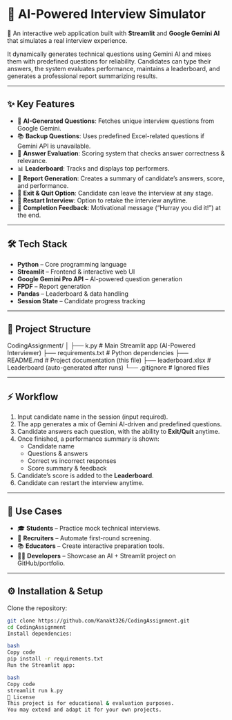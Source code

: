 # 🎯 AI-Powered Interview Simulator

🚀 An interactive web application built with **Streamlit** and **Google Gemini AI** that simulates a real interview experience.

It dynamically generates technical questions using Gemini AI and mixes them with predefined questions for reliability. Candidates can type their answers, the system evaluates performance, maintains a leaderboard, and generates a professional report summarizing results.

---

## ✨ Key Features

- 🤖 **AI-Generated Questions**: Fetches unique interview questions from Google Gemini.  
- 📚 **Backup Questions**: Uses predefined Excel-related questions if Gemini API is unavailable.  
- 📝 **Answer Evaluation**: Scoring system that checks answer correctness & relevance.  
- 📊 **Leaderboard**: Tracks and displays top performers.  
- 📑 **Report Generation**: Creates a summary of candidate’s answers, score, and performance.  
- 🚪 **Exit & Quit Option**: Candidate can leave the interview at any stage.  
- 🔄 **Restart Interview**: Option to retake the interview anytime.  
- 🎉 **Completion Feedback**: Motivational message (“Hurray you did it!”) at the end.  

---

## 🛠 Tech Stack

- **Python** – Core programming language  
- **Streamlit** – Frontend & interactive web UI  
- **Google Gemini Pro API** – AI-powered question generation  
- **FPDF** – Report generation  
- **Pandas** – Leaderboard & data handling  
- **Session State** – Candidate progress tracking  

---

## 📂 Project Structure

CodingAssignment/
│
├── k.py # Main Streamlit app (AI-Powered Interviewer)
├── requirements.txt # Python dependencies
├── README.md # Project documentation (this file)
├── leaderboard.xlsx # Leaderboard (auto-generated after runs)
└── .gitignore # Ignored files



---

## ⚡ Workflow

1. Input candidate name in the session (input required).  
2. The app generates a mix of Gemini AI-driven and predefined questions.  
3. Candidate answers each question, with the ability to **Exit/Quit** anytime.  
4. Once finished, a performance summary is shown:  
   - Candidate name  
   - Questions & answers  
   - Correct vs incorrect responses  
   - Score summary & feedback  
5. Candidate’s score is added to the **Leaderboard**.  
6. Candidate can restart the interview anytime.  

---

## 🚀 Use Cases

- 🎓 **Students** – Practice mock technical interviews.  
- 🏢 **Recruiters** – Automate first-round screening.  
- 📚 **Educators** – Create interactive preparation tools.  
- 👨‍💻 **Developers** – Showcase an AI + Streamlit project on GitHub/portfolio.  

---

## ⚙️ Installation & Setup

Clone the repository:

```bash
git clone https://github.com/Kanakt326/CodingAssignment.git
cd CodingAssignment
Install dependencies:

bash
Copy code
pip install -r requirements.txt
Run the Streamlit app:

bash
Copy code
streamlit run k.py
📜 License
This project is for educational & evaluation purposes.
You may extend and adapt it for your own projects.

